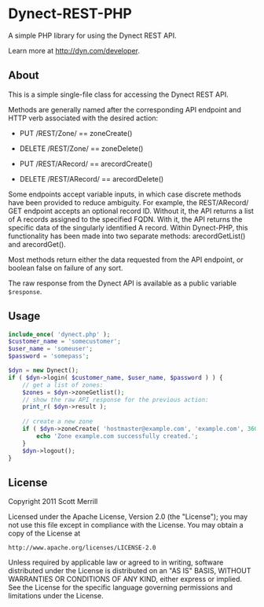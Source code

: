 # Dynect-REST-PHP

A simple PHP library for using the Dynect REST API.

Learn more at http://dyn.com/developer.

## About
This is a simple single-file class for accessing the Dynect REST API.

Methods are generally named after the corresponding API endpoint and HTTP verb associated with the desired action:

* PUT /REST/Zone/       == zoneCreate()
* DELETE /REST/Zone/    == zoneDelete()

* PUT /REST/ARecord/    == arecordCreate()
* DELETE /REST/ARecord/ == arecordDelete()

Some endpoints accept variable inputs, in which case discrete methods have been provided to reduce ambiguity. For example, the REST/ARecord/ GET endpoint accepts an optional record ID. Without it, the API returns a list of A records assigned to the specified FQDN. With it, the API returns the specific data of the singularly identified A record. Within Dynect-PHP, this functionality has been made into two separate methods: arecordGetList() and arecordGet().

Most methods return either the data requested from the API endpoint, or boolean false on failure of any sort.

The raw response from the Dynect API is available as a public variable `$response`.

## Usage
```php
include_once( 'dynect.php' );
$customer_name = 'somecustomer';
$user_name = 'someuser';
$password = 'somepass';

$dyn = new Dynect();
if ( $dyn->login( $customer_name, $user_name, $password ) ) {
	// get a list of zones:
	$zones = $dyn->zoneGetlist();
	// show the raw API response for the previous action:
	print_r( $dyn->result );
	
	// create a new zone
	if ( $dyn->zoneCreate( 'hostmaster@example.com', 'example.com', 3600 ) ) {
		echo 'Zone example.com successfully created.';
	}
	$dyn->logout();
}
```

## License
Copyright 2011 Scott Merrill

Licensed under the Apache License, Version 2.0 (the "License");
you may not use this file except in compliance with the License.
You may obtain a copy of the License at

	http://www.apache.org/licenses/LICENSE-2.0

Unless required by applicable law or agreed to in writing, software
distributed under the License is distributed on an "AS IS" BASIS,
WITHOUT WARRANTIES OR CONDITIONS OF ANY KIND, either express or implied.
See the License for the specific language governing permissions and
limitations under the License.